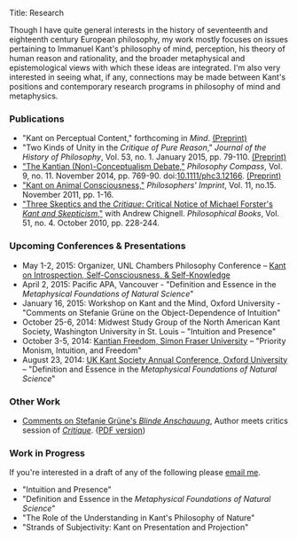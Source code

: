 Title: Research

Though I have quite general interests in the history of seventeenth and
eighteenth century European philosophy, my work mostly focuses on issues
pertaining to Immanuel Kant's philosophy of mind, perception, his theory of
human reason and rationality, and the broader metaphysical and epistemological
views with which these ideas are integrated. I'm also very interested in seeing
what, if any, connections may be made between Kant's positions and contemporary
research programs in philosophy of mind and metaphysics.

### Publications ###

- "Kant on Perceptual Content," forthcoming in *Mind*.
[(Preprint)](|filename|/pdfs/papers/KantContent.pdf)
- "Two Kinds of Unity in the *Critique of Pure Reason*," *Journal of the History 
  of Philosophy*, Vol. 53, no. 1. January 2015, pp. 79-110. [(Preprint)](|filename|/pdfs/papers/KantUnity.pdf)
- ["The Kantian (Non)-Conceptualism Debate,"](http://onlinelibrary.wiley.com/doi/10.1111/phc3.12166/abstract) *Philosophy Compass*, Vol. 9, no. 11. November 2014, pp. 769-90. doi:[10.1111/phc3.12166](http://10.1111/phc3.12166). [(Preprint)](|filename|/pdfs/papers/KantConceptualism.pdf)
- ["Kant on Animal Consciousness,"](|filename|/pdfs/papers/KantAnimalConsciousness.pdf) *Philosophers' Imprint*, Vol. 11, no.15. November 2011, pp. 1-16.
- ["Three Skeptics and the *Critique*: Critical Notice of Michael Forster's *Kant and Skepticism*,"](|filename|/pdfs/papers/Chignell_McLear_ThreeSkeptics.pdf) with Andrew Chignell. *Philosophical Books*, Vol. 51, no. 4. October 2010, pp. 228-244.

### Upcoming Conferences & Presentations ###

- May 1-2, 2015: Organizer, UNL Chambers Philosophy Conference – [Kant on
  Introspection, Self-Consciousness, & Self-Knowledge](|filename|/pages/KantConference.md)
- April 2, 2015: Pacific APA, Vancouver - "Definition and Essence in the
  *Metaphysical Foundations of Natural Science*"
- January 16, 2015: Workshop on Kant and the Mind, Oxford University -
  "Comments on Stefanie Grüne on the Object-Dependence of Intuition"
- October 25-6, 2014: Midwest Study Group of the North American Kant Society,
  Washington University in St. Louis – "Intuition and Presence"
- October 3-5, 2014: [Kantian Freedom, Simon Fraser
  University](http://www.sfu.ca/kantian-freedom/index.html) – "Priority Monism,
  Intuition, and Freedom"
- August 23, 2014: [UK Kant Society Annual Conference, Oxford
  University](http://www.philosophy.ox.ac.uk/events/uk_kant_society_conference)
  – "Definition and Essence in the *Metaphysical Foundations of Natural
  Science*"

### Other Work ###

- [Comments on Stefanie Grüne's *Blinde Anschauung*](http://virtualcritique.wordpress.com/2014/08/19/colin-mclear-on-stefanie-grunes-blinde-anschauung/), Author meets critics session of [*Critique*](http://virtualcritique.wordpress.com/about/). ([PDF version](|filename|/pdfs/papers/GruneCritique.pdf))

### Work in Progress

If you're interested in a draft of any of the following please [email me](mailto:mclear@unl.edu).

- "Intuition and Presence"
- "Definition and Essence in the *Metaphysical Foundations of Natural
  Science*"
- "The Role of the Understanding in Kant's Philosophy of Nature"
- "Strands of Subjectivity: Kant on Presentation and Projection"




